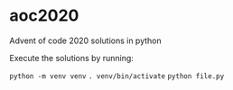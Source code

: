 # aoc2020
Advent of code 2020 solutions in python

Execute the solutions by running:

```python -m venv venv```
```. venv/bin/activate```
```python file.py```
